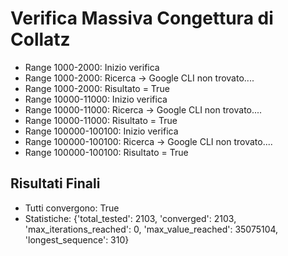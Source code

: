 # Verifica Massiva Congettura di Collatz

- Range 1000-2000: Inizio verifica
- Range 1000-2000: Ricerca -> Google CLI non trovato....
- Range 1000-2000: Risultato = True
- Range 10000-11000: Inizio verifica
- Range 10000-11000: Ricerca -> Google CLI non trovato....
- Range 10000-11000: Risultato = True
- Range 100000-100100: Inizio verifica
- Range 100000-100100: Ricerca -> Google CLI non trovato....
- Range 100000-100100: Risultato = True

## Risultati Finali
- Tutti convergono: True
- Statistiche: {'total_tested': 2103, 'converged': 2103, 'max_iterations_reached': 0, 'max_value_reached': 35075104, 'longest_sequence': 310}
